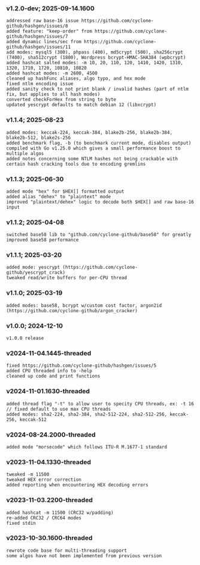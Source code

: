 ### v1.2.0-dev; 2025-09-14.1600
```
addressed raw base-16 issue https://github.com/cyclone-github/hashgen/issues/8
added feature: "keep-order" from https://github.com/cyclone-github/hashgen/issues/7
added dynamic lines/sec from https://github.com/cyclone-github/hashgen/issues/11
add modes: mysql5 (300), phpass (400), md5crypt (500), sha256crypt (7400), sha512crypt (1800), Wordpress bcrypt-HMAC-SHA384 (wpbcrypt)
added hashcat salted modes: -m 10, 20, 110, 120, 1410, 1420, 1310, 1320, 1710, 1720, 10810, 10820
added hashcat modes: -m 2600, 4500
cleaned up hashFunc aliases, algo typo, and hex mode
fixed ntlm encoding issue
added sanity check to not print blank / invalid hashes (part of ntlm fix, but applies to all hash modes)
converted checkForHex from string to byte
updated yescrypt defaults to match debian 12 (libxcrypt)
```
### v1.1.4; 2025-08-23
```
added modes: keccak-224, keccak-384, blake2b-256, blake2b-384, blake2b-512, blake2s-256
added benchmark flag, -b (to benchmark current mode, disables output)
compiled with Go v1.25.0 which gives a small performance boost to multiple algos
added notes concerning some NTLM hashes not being crackable with certain hash cracking tools due to encoding gremlins
```
### v1.1.3; 2025-06-30
```
added mode "hex" for $HEX[] formatted output
added alias "dehex" to "plaintext" mode
improved "plaintext/dehex" logic to decode both $HEX[] and raw base-16 input
```
### v1.1.2; 2025-04-08
```
switched base58 lib to "github.com/cyclone-github/base58" for greatly improved base58 performance
```
### v1.1.1; 2025-03-20
```
added mode: yescrypt (https://github.com/cyclone-github/yescrypt_crack)
tweaked read/write buffers for per-CPU thread
```
### v1.1.0; 2025-03-19
```
added modes: base58, bcrypt w/custom cost factor, argon2id (https://github.com/cyclone-github/argon_cracker)
```
### v1.0.0; 2024-12-10
```
v1.0.0 release
```
### v2024-11-04.1445-threaded
```
fixed https://github.com/cyclone-github/hashgen/issues/5
added CPU threaded info to -help
cleaned up code and print functions
```
### v2024-11-01.1630-threaded
```
added thread flag "-t" to allow user to specity CPU threads, ex: -t 16 // fixed default to use max CPU threads
added modes: sha2-224, sha2-384, sha2-512-224, sha2-512-256, keccak-256, keccak-512
```
### v2024-08-24.2000-threaded
```
added mode "morsecode" which follows ITU-R M.1677-1 standard
```
### v2023-11-04.1330-threaded
```
tweaked -m 11500
tweaked HEX error correction
added reporting when encountering HEX decoding errors
```
### v2023-11-03.2200-threaded
```
added hashcat -m 11500 (CRC32 w/padding)
re-added CRC32 / CRC64 modes
fixed stdin
```
### v2023-10-30.1600-threaded
```
rewrote code base for multi-threading support
some algos have not been implemented from previous version
```
